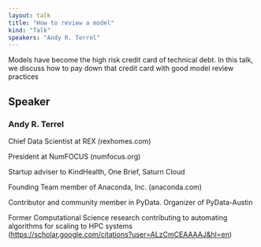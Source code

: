 ```yaml
---
layout: talk
title: "How to review a model"
kind: "Talk"
speakers: "Andy R. Terrel"
---
```


Models have become the high risk credit card of technical debt. In this talk, we discuss how to pay down that credit card with good model review practices

## Speaker

### Andy R. Terrel

Chief Data Scientist at REX (rexhomes.com)

President at NumFOCUS (numfocus.org)

Startup adviser to KindHealth, One Brief, Saturn Cloud

Founding Team member of Anaconda, Inc. (anaconda.com)

Contributor and community member in PyData. Organizer of PyData-Austin

Former Computational Science research contributing to automating algorithms for scaling to HPC systems (https://scholar.google.com/citations?user=ALzCmCEAAAAJ&hl=en)
